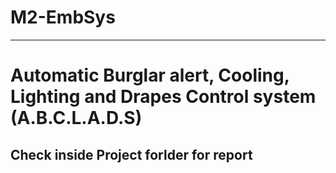 # M2-EmbSys
---
# __Automatic Burglar alert, Cooling, Lighting and Drapes Control system__ (A.B.C.L.A.D.S)

## Check inside Project forlder for report
